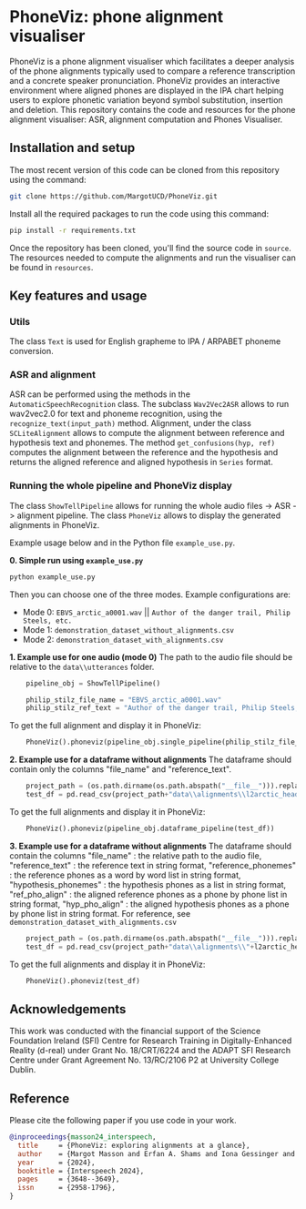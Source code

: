 # PhoneViz: phone alignment visualiser

PhoneViz is a phone alignment visualiser which facilitates a deeper analysis of the phone alignments typically used to compare a reference transcription and a concrete speaker pronunciation. PhoneViz provides an interactive environment where aligned phones are displayed in the IPA chart helping users to explore phonetic variation beyond symbol substitution, insertion and deletion. This repository contains the code and resources for the phone alignment visualiser: ASR, alignment computation and Phones Visualiser.

## Installation and setup

The most recent version of this code can be cloned from this repository using the command:

```bash
git clone https://github.com/MargotUCD/PhoneViz.git
```

Install all the required packages to run the code using this command:

```bash
pip install -r requirements.txt
```

Once the repository has been cloned, you'll find the source code in `source`. The resources needed to compute the alignments and run the visualiser can be found in `resources`. 

## Key features and usage

### Utils

The class ```Text``` is used for English grapheme to IPA / ARPABET phoneme conversion.

### ASR and alignment

ASR can be performed using the methods in the ```AutomaticSpeechRecognition``` class. The subclass ```Wav2Vec2ASR``` allows to run wav2vec2.0 for text and phoneme recognition, using the ```recognize_text(input_path)``` method. Alignment, under the class ```SCLiteAlignment``` allows to compute the alignment between reference and hypothesis text and phonemes. The method ```get_confusions(hyp, ref)``` computes the alignment between the reference and the hypothesis and returns the aligned reference and aligned hypothesis in ```Series``` format.

### Running the whole pipeline and PhoneViz display

The class ```ShowTellPipeline``` allows for running the whole audio files -> ASR -> alignment pipeline. The class ```PhoneViz``` allows to display the generated alignments in PhoneViz.

Example usage below and in the Python file ```example_use.py```.

**0. Simple run using ```example_use.py```**
```bash
python example_use.py
```
Then you can choose one of the three modes. Example configurations are:
* Mode 0: ```EBVS_arctic_a0001.wav``` || ```Author of the danger trail, Philip Steels, etc.```
* Mode 1: ```demonstration_dataset_without_alignments.csv```
* Mode 2: ```demonstration_dataset_with_alignments.csv```

**1. Example use for one audio (mode 0)**
The path to the audio file should be relative to the ```data\\utterances``` folder.
```python
    pipeline_obj = ShowTellPipeline()

    philip_stilz_file_name = "EBVS_arctic_a0001.wav"
    philip_stilz_ref_text = "Author of the danger trail, Philip Steels, etc."
```
To get the full alignment and display it in PhoneViz:
```python
    PhoneViz().phoneviz(pipeline_obj.single_pipeline(philip_stilz_file_name,philip_stilz_ref_text))
```
**2. Example use for a dataframe without alignments**
The dataframe should contain only the columns "file_name" and "reference_text".
```python
    project_path = (os.path.dirname(os.path.abspath("__file__"))).replace("source", "")
    test_df = pd.read_csv(project_path+"data\\alignments\\l2arctic_head_without.csv")
```
To get the full alignments and display it in PhoneViz:
```python
    PhoneViz().phoneviz(pipeline_obj.dataframe_pipeline(test_df))
```
**3. Example use for a dataframe without alignments**
The dataframe should contain the columns 
                    "file_name" : the relative path to the audio file,
                    "reference_text" : the reference text in string format,
                    "reference_phonemes" : the reference phones as a word by word list in string format, 
                    "hypothesis_phonemes" : the hypothesis phones as a list in string format, 
                    "ref_pho_align" : the aligned reference phones as a phone by phone list in string format, 
                    "hyp_pho_align" : the aligned hypothesis phones as a phone by phone list in string format.
For reference, see ```demonstration_dataset_with_alignments.csv```
```python
    project_path = (os.path.dirname(os.path.abspath("__file__"))).replace("source", "")
    test_df = pd.read_csv(project_path+"data\\alignments\\"+l2arctic_head_with.csv")
```
To get the full alignments and display it in PhoneViz:
```python
    PhoneViz().phoneviz(test_df)
```

## Acknowledgements
This work was conducted with the financial support of the Science Foundation Ireland (SFI) Centre for Research Training in Digitally-Enhanced Reality (d-real) under Grant No. 18/CRT/6224 and the ADAPT SFI Research Centre under Grant Agreement No. 13/RC/2106 P2 at University College Dublin.

## Reference
Please cite the following paper if you use code in your work.
```BibTex
@inproceedings{masson24_interspeech,
  title     = {PhoneViz: exploring alignments at a glance},
  author    = {Margot Masson and Erfan A. Shams and Iona Gessinger and Julie Carson-Berndsen},
  year      = {2024},
  booktitle = {Interspeech 2024},
  pages     = {3648--3649},
  issn      = {2958-1796},
}
```
